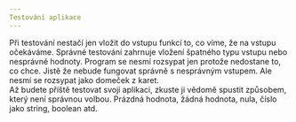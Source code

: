 ```yaml
---
Testování aplikace
---
```


Při testování nestačí jen vložit do vstupu funkcí to, co víme, že na vstupu očekáváme. Správné testování zahrnuje vložení špatného typu vstupu nebo nesprávné hodnoty. Program se nesmí rozsypat jen protože nedostane to, co chce. Jistě že nebude fungovat správně s nesprávným vstupem. Ale nesmí se rozsypat jako domeček z karet.
<br>
Až budete příště testovat svoji aplikaci, zkuste ji vědomě spustit způsobem, který není správnou volbou. Prázdná hodnota, žádná hodnota, nula, číslo jako string, boolean atd.